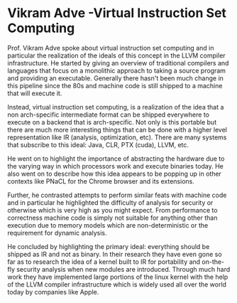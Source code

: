 # Vikram Adve -Virtual Instruction Set Computing

Prof. Vikram Adve spoke about virtual instruction set computing and in particular the realization of the ideals of this concept in the LLVM compiler infrastructure. He started by giving an overview of traditional compilers and languages that focus on a monolithic approach to taking a source program and providing an executable. Generally there hasn't been much change in this pipeline since the 80s and machine code is still shipped to a machine that will execute it.

Instead, virtual instruction set computing, is a realization of the idea that a non arch-specific intermediate format can be shipped everywhere to execute on a backend that is arch-specific. Not only is this portable but there are much more interesting things that can be done with a higher level representation like IR (analysis, optimization, etc). There are many systems that subscribe to this ideal: Java, CLR, PTX (cuda), LLVM, etc.

He went on to highlight the importance of abstracting the hardware due to the varying way in which processors work and execute binaries today. He also went on to describe how this idea appears to be popping up in other contexts like PNaCL for the Chrome browser and its extensions.

Further, he contrasted attempts to perform similar feats with machine code and in particular he highlighted the difficulty of analysis for security or otherwise which is very high as you might expect. From performance to correctness machine code is simply not suitable for anything other than execution due to memory models which are non-deterministic or the requirement for dynamic analysis.

He concluded by highlighting the primary ideal: everything should be shipped as IR and not as binary. In their research they have even gone so far as to research the idea of a kernel built to IR for portability and on-the-fly security analysis when new modules are introduced. Through much hard work they have implemented large portions of the linux kernel with the help of the LLVM compiler infrastructure which is widely used all over the world today by companies like Apple.
